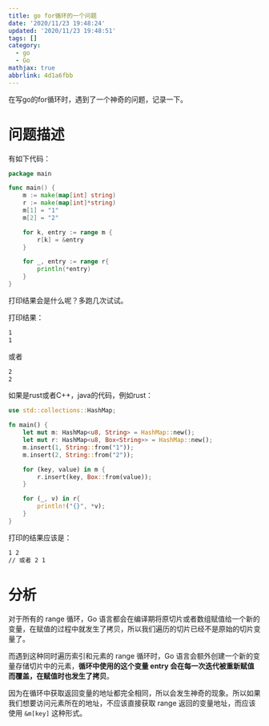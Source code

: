 ```yaml
---
title: go for循环的一个问题
date: '2020/11/23 19:48:24'
updated: '2020/11/23 19:48:51'
tags: []
category:
  - go
  - Go
mathjax: true
abbrlink: 4d1a6fbb
---
```

在写go的for循环时，遇到了一个神奇的问题，记录一下。
<!--more-->
# 问题描述
有如下代码：
```go
package main

func main() {
	m := make(map[int] string)
	r := make(map[int]*string)
	m[1] = "1"
	m[2] = "2"

	for k, entry := range m {
		r[k] = &entry
	}

	for _, entry := range r{
		println(*entry)
	}
}

```

打印结果会是什么呢？多跑几次试试。

打印结果：

```bash
1
1
```

或者

```bash
2
2
```

如果是rust或者C++，java的代码，例如rust：

```rust
use std::collections::HashMap;

fn main() {
    let mut m: HashMap<u8, String> = HashMap::new();
    let mut r: HashMap<u8, Box<String>> = HashMap::new();
    m.insert(1, String::from("1"));
    m.insert(2, String::from("2"));

    for (key, value) in m {
        r.insert(key, Box::from(value));
    }

    for (_, v) in r{
        println!("{}", *v);
    }
}
```

打印的结果应该是：

```bash
1 2
// 或者 2 1
```

# 分析

对于所有的 range 循环，Go 语言都会在编译期将原切片或者数组赋值给一个新的变量，在赋值的过程中就发生了拷贝，所以我们遍历的切片已经不是原始的切片变量了。

而遇到这种同时遍历索引和元素的 range 循环时，Go 语言会额外创建一个新的变量存储切片中的元素，**循环中使用的这个变量 entry 会在每一次迭代被重新赋值而覆盖，在赋值时也发生了拷贝**。

因为在循环中获取返回变量的地址都完全相同，所以会发生神奇的现象。所以如果我们想要访问元素所在的地址，不应该直接获取 range 返回的变量地址，而应该使用 `&m[key]` 这种形式。